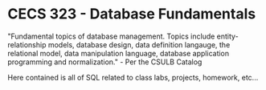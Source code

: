 # CECS 323 - Database Fundamentals


"Fundamental topics of database management. Topics include entity-relationship models, database design, data definition langauge, the relational model, data manipulation language, database application programming and normalization." - Per the CSULB Catalog


Here contained is all of SQL related to class labs, projects, homework, etc...
